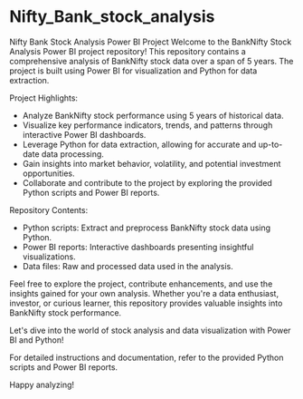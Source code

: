 # Nifty_Bank_stock_analysis
Nifty Bank Stock Analysis Power BI Project
Welcome to the BankNifty Stock Analysis Power BI project repository! This repository contains a comprehensive analysis of BankNifty stock data over a span of 5 years. The project is built using Power BI for visualization and Python for data extraction.

Project Highlights:
- Analyze BankNifty stock performance using 5 years of historical data.
- Visualize key performance indicators, trends, and patterns through interactive Power BI dashboards.
- Leverage Python for data extraction, allowing for accurate and up-to-date data processing.
- Gain insights into market behavior, volatility, and potential investment opportunities.
- Collaborate and contribute to the project by exploring the provided Python scripts and Power BI reports.

Repository Contents:
- Python scripts: Extract and preprocess BankNifty stock data using Python.
- Power BI reports: Interactive dashboards presenting insightful visualizations.
- Data files: Raw and processed data used in the analysis.

Feel free to explore the project, contribute enhancements, and use the insights gained for your own analysis. Whether you're a data enthusiast, investor, or curious learner, this repository provides valuable insights into BankNifty stock performance.

Let's dive into the world of stock analysis and data visualization with Power BI and Python!

For detailed instructions and documentation, refer to the provided Python scripts and Power BI reports.

Happy analyzing!
